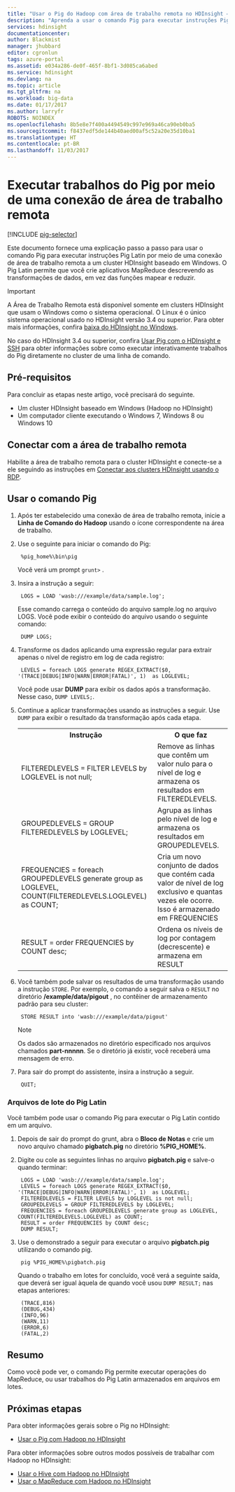 ```yaml
---
title: "Usar o Pig do Hadoop com área de trabalho remota no HDInsight – Azure | Microsoft Docs"
description: "Aprenda a usar o comando Pig para executar instruções Pig Latin por meio de uma conexão de área de trabalho remota a um cluster Hadoop em HDInsight baseado em Windows."
services: hdinsight
documentationcenter: 
author: Blackmist
manager: jhubbard
editor: cgronlun
tags: azure-portal
ms.assetid: e034a286-de0f-465f-8bf1-3d085ca6abed
ms.service: hdinsight
ms.devlang: na
ms.topic: article
ms.tgt_pltfrm: na
ms.workload: big-data
ms.date: 01/17/2017
ms.author: larryfr
ROBOTS: NOINDEX
ms.openlocfilehash: 8b5e8e7f400a4494549c997e969a46ca90eb0ba5
ms.sourcegitcommit: f8437edf5de144b40aed00af5c52a20e35d10ba1
ms.translationtype: HT
ms.contentlocale: pt-BR
ms.lasthandoff: 11/03/2017
---
```

# <a name="run-pig-jobs-from-a-remote-desktop-connection"></a>Executar trabalhos do Pig por meio de uma conexão de área de trabalho remota
[!INCLUDE [pig-selector](../../../includes/hdinsight-selector-use-pig.md)]

Este documento fornece uma explicação passo a passo para usar o comando Pig para executar instruções Pig Latin por meio de uma conexão de área de trabalho remota a um cluster HDInsight baseado em Windows. O Pig Latin permite que você crie aplicativos MapReduce descrevendo as transformações de dados, em vez das funções mapear e reduzir.

> [!IMPORTANT]
> A Área de Trabalho Remota está disponível somente em clusters HDInsight que usam o Windows como o sistema operacional. O Linux é o único sistema operacional usado no HDInsight versão 3.4 ou superior. Para obter mais informações, confira [baixa do HDInsight no Windows](../hdinsight-component-versioning.md#hdinsight-windows-retirement).
>
> No caso do HDInsight 3.4 ou superior, confira [Usar Pig com o HDInsight e SSH](apache-hadoop-use-pig-ssh.md) para obter informações sobre como executar interativamente trabalhos do Pig diretamente no cluster de uma linha de comando.

## <a id="prereq"></a>Pré-requisitos
Para concluir as etapas neste artigo, você precisará do seguinte.

* Um cluster HDInsight baseado em Windows (Hadoop no HDInsight)
* Um computador cliente executando o Windows 7, Windows 8 ou Windows 10

## <a id="connect"></a>Conectar com a área de trabalho remota
Habilite a área de trabalho remota para o cluster HDInsight e conecte-se a ele seguindo as instruções em [Conectar aos clusters HDInsight usando o RDP](../hdinsight-administer-use-management-portal.md#connect-to-clusters-using-rdp).

## <a id="pig"></a>Usar o comando Pig
1. Após ter estabelecido uma conexão de área de trabalho remota, inicie a **Linha de Comando do Hadoop** usando o ícone correspondente na área de trabalho.
2. Use o seguinte para iniciar o comando do Pig:

        %pig_home%\bin\pig

    Você verá um prompt `grunt>` .
3. Insira a instrução a seguir:

        LOGS = LOAD 'wasb:///example/data/sample.log';

    Esse comando carrega o conteúdo do arquivo sample.log no arquivo LOGS. Você pode exibir o conteúdo do arquivo usando o seguinte comando:

        DUMP LOGS;
4. Transforme os dados aplicando uma expressão regular para extrair apenas o nível de registro em log de cada registro:

        LEVELS = foreach LOGS generate REGEX_EXTRACT($0, '(TRACE|DEBUG|INFO|WARN|ERROR|FATAL)', 1)  as LOGLEVEL;

    Você pode usar **DUMP** para exibir os dados após a transformação. Nesse caso, `DUMP LEVELS;`.
5. Continue a aplicar transformações usando as instruções a seguir. Use `DUMP` para exibir o resultado da transformação após cada etapa.

    <table>
    <tr>
    <th>Instrução</th><th>O que faz</th>
    </tr>
    <tr>
    <td>FILTEREDLEVELS = FILTER LEVELS by LOGLEVEL is not null;</td><td>Remove as linhas que contêm um valor nulo para o nível de log e armazena os resultados em FILTEREDLEVELS.</td>
    </tr>
    <tr>
    <td>GROUPEDLEVELS = GROUP FILTEREDLEVELS by LOGLEVEL;</td><td>Agrupa as linhas pelo nível de log e armazena os resultados em GROUPEDLEVELS.</td>
    </tr>
    <tr>
    <td>FREQUENCIES = foreach GROUPEDLEVELS generate group as LOGLEVEL, COUNT(FILTEREDLEVELS.LOGLEVEL) as COUNT;</td><td>Cria um novo conjunto de dados que contém cada valor de nível de log exclusivo e quantas vezes ele ocorre. Isso é armazenado em FREQUENCIES</td>
    </tr>
    <tr>
    <td>RESULT = order FREQUENCIES by COUNT desc;</td><td>Ordena os níveis de log por contagem (decrescente) e armazena em RESULT</td>
    </tr>
    </table>
6. Você também pode salvar os resultados de uma transformação usando a instrução `STORE`. Por exemplo, o comando a seguir salva o `RESULT` no diretório **/example/data/pigout** , no contêiner de armazenamento padrão para seu cluster:

        STORE RESULT into 'wasb:///example/data/pigout'

   > [!NOTE]
   > Os dados são armazenados no diretório especificado nos arquivos chamados **part-nnnnn**. Se o diretório já existir, você receberá uma mensagem de erro.
   >
   >
7. Para sair do prompt do assistente, insira a instrução a seguir.

        QUIT;

### <a name="pig-latin-batch-files"></a>Arquivos de lote do Pig Latin
Você também pode usar o comando Pig para executar o Pig Latin contido em um arquivo.

1. Depois de sair do prompt do grunt, abra o **Bloco de Notas** e crie um novo arquivo chamado **pigbatch.pig** no diretório **%PIG_HOME%**.
2. Digite ou cole as seguintes linhas no arquivo **pigbatch.pig** e salve-o quando terminar:

        LOGS = LOAD 'wasb:///example/data/sample.log';
        LEVELS = foreach LOGS generate REGEX_EXTRACT($0, '(TRACE|DEBUG|INFO|WARN|ERROR|FATAL)', 1)  as LOGLEVEL;
        FILTEREDLEVELS = FILTER LEVELS by LOGLEVEL is not null;
        GROUPEDLEVELS = GROUP FILTEREDLEVELS by LOGLEVEL;
        FREQUENCIES = foreach GROUPEDLEVELS generate group as LOGLEVEL, COUNT(FILTEREDLEVELS.LOGLEVEL) as COUNT;
        RESULT = order FREQUENCIES by COUNT desc;
        DUMP RESULT;
3. Use o demonstrado a seguir para executar o arquivo **pigbatch.pig** utilizando o comando pig.

        pig %PIG_HOME%\pigbatch.pig

    Quando o trabalho em lotes for concluído, você verá a seguinte saída, que deverá ser igual àquela de quando você usou `DUMP RESULT;` nas etapas anteriores:

        (TRACE,816)
        (DEBUG,434)
        (INFO,96)
        (WARN,11)
        (ERROR,6)
        (FATAL,2)

## <a id="summary"></a>Resumo
Como você pode ver, o comando Pig permite executar operações do MapReduce, ou usar trabalhos do Pig Latin armazenados em arquivos em lotes.

## <a id="nextsteps"></a>Próximas etapas
Para obter informações gerais sobre o Pig no HDInsight:

* [Usar o Pig com Hadoop no HDInsight](hdinsight-use-pig.md)

Para obter informações sobre outros modos possíveis de trabalhar com Hadoop no HDInsight:

* [Usar o Hive com Hadoop no HDInsight](hdinsight-use-hive.md)
* [Usar o MapReduce com Hadoop no HDInsight](hdinsight-use-mapreduce.md)

